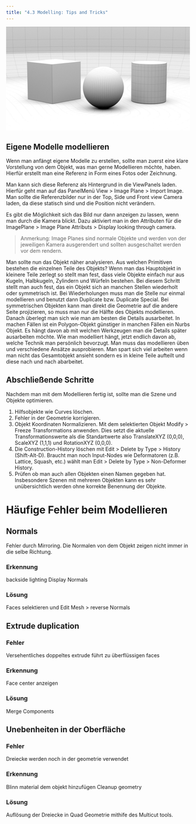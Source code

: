 ```yaml
---
title: "4.3 Modelling: Tips and Tricks"
---
```


![](../../../assets/04c_modelling-anmerkungen/images/modelling-title.jpg)

## Eigene Modelle modellieren

Wenn man anfängt eigene Modelle zu erstellen, sollte man zuerst eine klare Vorstellung von dem Objekt, was man gerne Modellieren möchte, haben.
Hierfür erstellt man eine Referenz in Form eines Fotos oder Zeichnung.

Man kann sich diese Referenz als Hintergrund in die ViewPanels laden.
Hierfür geht man auf das PanelMenü <span class="menu">View > Image Plane > Import Image</span>.
Man sollte die Referenzbilder nur in der Top, Side und Front view Camera laden, da diese statisch sind und die Position nicht verändern.

Es gibt die Möglichkeit sich das Bild nur dann anzeigen zu lassen, wenn man durch die Kamera blickt. Dazu aktiviert man in den Attributen für die <span class="menu">ImagePlane > Image Plane Attributs > Display looking through camera</span>.

> Anmerkung: Image Planes sind normale Objekte und werden von der jeweiligen Kamera ausgerendert und sollten ausgeschaltet werden vor dem rendern.

Man sollte nun das Objekt näher analysieren.
Aus welchen Primitiven bestehen die einzelnen Teile des Objekts?
Wenn man das Hauptobjekt in kleinere Teile zerlegt so stellt man fest, dass viele Objekte einfach nur aus Kugeln, Halbkugeln, Zylindern und Würfeln bestehen. Bei diesem Schritt stellt man auch fest, das ein Objekt sich an manchen Stellen wiederholt oder symmetrisch ist.
Bei Wiederholungen muss man die Stelle nur einmal modellieren und benutzt dann Duplicate bzw. Duplicate Special. Bei symmetrischen Objekten kann man direkt die Geometrie auf die andere Seite projizieren, so muss man nur die Hälfte des Objekts modellieren.
Danach überlegt man sich wie man am besten die Details ausarbeitet.
In machen Fällen ist ein Polygon-Objekt günstiger in manchen Fällen ein Nurbs Objekt.
Es hängt davon ab mit welchen Werkzeugen man die Details später ausarbeiten möchte.
Wie man modelliert hängt, jetzt endlich davon ab, welche Technik man persönlich bevorzugt.
Man muss das modellieren üben und verschiedene Ansätze ausprobieren.
Man spart sich viel arbeiten wenn man nicht das Gesamtobjekt ansieht sondern es in kleine Teile aufteilt und diese nach und nach abarbeitet.

## Abschließende Schritte

Nachdem man mit dem Modellieren fertig ist, sollte man die Szene und Objekte optimieren.

1. Hilfsobjekte wie Curves löschen.
2. Fehler in der Geometrie korrigieren.
3. Objekt Koordinaten Normalizieren. Mit dem selektierten Objekt <span class="menu">Modify > Freeze Transformations</span> anwenden. Dies setzt die aktuelle Transformationswerte als die Standartwerte also TranslateXYZ (0,0,0), ScaleXYZ (1,1,1) und RotationXYZ (0,0,0).
4. Die Construction-History löschen mit <span class="menu">Edit > Delete by Type > History</span> (<span class="shortcut">Shift-Alt-D</span>).
   Braucht man noch Input-Nodes wie Deformatoren (z.B. Lattice, Squash, etc.) wählt man <span class="menu">Edit > Delete by Type > Non-Deformer History</span>.
5. Prüfen ob man auch allen Objekten einen Namen gegeben hat.
   Insbesondere Szenen mit mehreren Objekten kann es sehr unübersichtlich werden ohne korrekte Benennung der Objekte.

# Häufige Fehler beim Modellieren

## Normals

Fehler durch Mirroring.
Die Normalen von dem Objekt zeigen nicht immer in die selbe Richtung.

### Erkennung

backside lighting
Display Normals

### Lösung

Faces selektieren und Edit Mesh > reverse Normals

## Extrude duplication

### Fehler

Versehentliches doppeltes extrude führt zu überflüssigen faces

### Erkennung

Face center anzeigen

### Lösung

Merge Components

## Unebenheiten in der Oberfläche

### Fehler

Dreiecke werden noch in der geometrie verwendet

### Erkennung

Blinn material dem objekt hinzufügen
Cleanup geometry

### Lösung

Auflösung der Dreiecke in Quad Geometrie mithife des Multicut tools.
